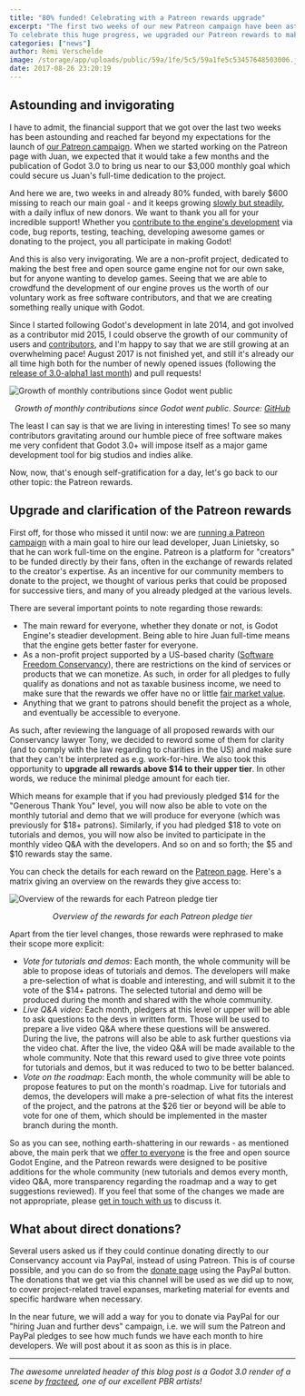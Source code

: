 ```yaml
---
title: "80% funded! Celebrating with a Patreon rewards upgrade"
excerpt: "The first two weeks of our new Patreon campaign have been astounding, with more than $2,400/month pledged by the community to enable us to hire Juan full-time to work on Godot's development. We are 80% of the way up to that goal, and with your help to spread the news we might be able to reach our target $3,000 within a few days!
To celebrate this huge progress, we upgraded our Patreon rewards to make them more accessible. We also took this opportunity to satisfy some legal requirements of being a non-profit charity, ensuring that no reward could be interpreted as a taxable business income."
categories: ["news"]
author: Rémi Verschelde
image: /storage/app/uploads/public/59a/1fe/5c5/59a1fe5c53457648503006.jpg
date: 2017-08-26 23:20:19
---
```


## Astounding and invigorating

I have to admit, the financial support that we got over the last two weeks has been astounding and reached far beyond my expectations for the launch of [our Patreon campaign](https://www.patreon.com/godotengine).
When we started working on the Patreon page with Juan, we expected that it would take a few months and the publication of Godot 3.0 to bring us near to our $3,000 monthly goal which could secure us Juan's full-time dedication to the project.

And here we are, two weeks in and already 80% funded, with barely $600 missing to reach our main goal - and it keeps growing [slowly but steadily](https://graphtreon.com/creator/godotengine), with a daily influx of new donors.
We want to thank you all for your incredible support! Whether you [contribute to the engine's development](https://contributing.godotengine.org/en/latest/organization/how_to_contribute.html) via code, bug reports, testing, teaching, developing awesome games or donating to the project, you all participate in making Godot!

And this is also very invigorating. We are a non-profit project, dedicated to making the best free and open source game engine not for our own sake, but for anyone wanting to develop games.
Seeing that we are able to crowdfund the development of our engine proves us the worth of our voluntary work as free software contributors, and that we are creating something really unique with Godot.

Since I started following Godot's development in late 2014, and got involved as a contributor mid 2015, I could observe the growth of our community of users and [contributors](https://github.com/godotengine/godot/graphs/contributors), and I'm happy to say that we are still growing at an overwhelming pace! August 2017 is not finished yet, and still it's already our all time high both for the number of newly opened issues (following the [release of 3.0-alpha1 last month](/article/dev-snapshot-godot-3-0-alpha-1)) and pull requests!

![Growth of monthly contributions since Godot went public](/storage/app/uploads/public/59a/1fa/f68/59a1faf68858c570489833.png)
*<center>Growth of monthly contributions since Godot went public. Source: [GitHub](https://github.com/godotengine/godot)</center>*

The least I can say is that we are living in interesting times! To see so many contributors gravitating around our humble piece of free software makes me very confident that Godot 3.0+ will impose itself as a major game development tool for big studios and indies alike.

Now, now, that's enough self-gratification for a day, let's go back to our other topic: the Patreon rewards.

## Upgrade and clarification of the Patreon rewards

First off, for those who missed it until now: we are [running a Patreon campaign](https://www.patreon.com/godotengine) with a main goal to hire our lead developer, Juan Linietsky, so that he can work full-time on the engine. Patreon is a platform for "creators" to be funded directly by their fans, often in the exchange of rewards related to the creator's expertise. As an incentive for our community members to donate to the project, we thought of various perks that could be proposed for successive tiers, and many of you already pledged at the various levels.

There are several important points to note regarding those rewards:

- The main reward for everyone, whether they donate or not, is Godot Engine's steadier development. Being able to hire Juan full-time means that the engine gets better faster for everyone.
- As a non-profit project supported by a US-based charity ([Software Freedom Conservancy](https://sfconservancy.org)), there are restrictions on the kind of services or products that we can monetize. As such, in order for all pledges to fully qualify as donations and not as taxable business income, we need to make sure that the rewards we offer have no or little [fair market value](https://en.wikipedia.org/wiki/Fair_market_value).
- Anything that we grant to patrons should benefit the project as a whole, and eventually be accessible to everyone.

As such, after reviewing the language of all proposed rewards with our Conservancy lawyer Tony, we decided to reword some of them for clarity (and to comply with the law regarding to charities in the US) and make sure that they can't be interpreted as e.g. work-for-hire. We also took this opportunity to **upgrade all rewards above $14 to their upper tier**. In other words, we reduce the minimal pledge amount for each tier.

Which means for example that if you had previously pledged $14 for the "Generous Thank You" level, you will now also be able to vote on the monthly tutorial and demo that we will produce for everyone (which was previously for $18+ patrons).
Similarly, if you had pledged $18 to vote on tutorials and demos, you will now also be invited to participate in the monthly video Q&A with the developers. And so on and so forth; the $5 and $10 rewards stay the same.

You can check the details for each reward on the [Patreon page](https://www.patreon.com/godotengine). Here's a matrix giving an overview on the rewards they give access to:

![Overview of the rewards for each Patreon pledge tier](/storage/app/uploads/public/59a/2bc/c46/59a2bcc46cbad924037762.png)
*<center>Overview of the rewards for each Patreon pledge tier</center>*

Apart from the tier level changes, those rewards were rephrased to make their scope more explicit:

- *Vote for tutorials and demos*: Each month, the whole community will be able to propose ideas of tutorials and demos. The developers will make a pre-selection of what is doable and interesting, and will submit it to the vote of the $14+ patrons. The selected tutorial and demo will be produced during the month and shared with the whole community.
- *Live Q&A video*: Each month, pledgers at this level or upper will be able to ask questions to the devs in written form. Those will be used to prepare a live video Q&A where these questions will be answered. During the live, the patrons will also be able to ask further questions via the video chat. After the live, the video Q&A will be made available to the whole community. Note that this reward used to give three vote points for tutorials and demos, but it was reduced to two to be better balanced.
- *Vote on the roadmap*: Each month, the whole community will be able to propose features to put on the month's roadmap. Live for tutorials and demos, the developers will make a pre-selection of what fits the interest of the project, and the patrons at the $26 tier or beyond will be able to vote for one of them, which should be implemented in the master branch during the month.

So as you can see, nothing earth-shattering in our rewards - as mentioned above, the main perk that we [offer to everyone](/download) is the free and open source Godot Engine, and the Patreon rewards were designed to be positive additions for the whole community (new tutorials and demos every month, video Q&A, more transparency regarding the roadmap and a way to get suggestions reviewed). If you feel that some of the changes we made are not appropriate, please [get in touch with us](/contact) to discuss it.

## What about direct donations?

Several users asked us if they could continue donating directly to our Conservancy account via PayPal, instead of using Patreon. This is of course possible, and you can do so from the [donate page](/donate) using the PayPal button. The donations that we get via this channel will be used as we did up to now, to cover project-related travel expanses, marketing material for events and specific hardware when necessary.

In the near future, we will add a way for you to donate via PayPal for our "hiring Juan and further devs" campaign, i.e. we will sum the Patreon and PayPal pledges to see how much funds we have each month to hire developers. We will post about it as soon as this is in place.

-----

*The awesome unrelated header of this blog post is a Godot 3.0 render of a scene by [fracteed](https://twitter.com/fracteed/status/901366615555547136), one of our excellent PBR artists!*

